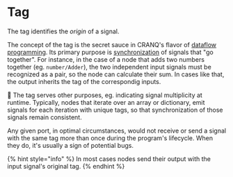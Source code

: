 # Tag

The tag identifies the _origin_ of a signal.

The concept of the tag is the secret sauce in CRANQ's flavor of [dataflow programming](broken-reference). Its primary purpose is [synchronization](broken-reference) of signals that "go together". For instance, in the case of a node that adds two numbers together (eg. `number/Adder`), the two independent input signals must be recognized as a pair, so the node can calculate their sum. In cases like that, the output inherits the tag of the correspondig inputs.

:wrench: The tag serves other purposes, eg. indicating signal multiplicity at runtime. Typically, nodes that iterate over an array or dictionary, emit signals for each iteration with unique tags, so that synchronization of those signals remain consistent.

Any given port, in optimal circumstances, would not receive or send a signal with the same tag more than once during the program's lifecycle. When they do, it's usually a sign of potential bugs.

{% hint style="info" %}
In most cases nodes send their output with the input signal's original tag.
{% endhint %}
